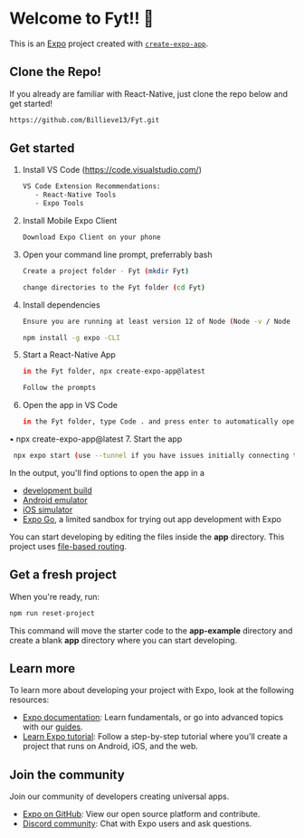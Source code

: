 # Welcome to Fyt!! 👋

This is an [Expo](https://expo.dev) project created with [`create-expo-app`](https://www.npmjs.com/package/create-expo-app).

## Clone the Repo!
If you already are familiar with React-Native, just clone the repo below and get started!

```bash
https://github.com/Billieve13/Fyt.git
```

## Get started
1. Install VS Code (https://code.visualstudio.com/)
   ```bash
   VS Code Extension Recommendations:
      - React-Native Tools
      - Expo Tools
   ```

2. Install Mobile Expo Client
   ```bash
   Download Expo Client on your phone
   ```
    
3. Open your command line prompt, preferrably bash
   ```bash
   Create a project folder - Fyt (mkdir Fyt)
   ```
   
   ```bash
   change directories to the Fyt folder (cd Fyt)
   ```
   
4. Install dependencies
   ```bash
   Ensure you are running at least version 12 of Node (Node -v / Node -version)
   ```
      
   ```bash
   npm install -g expo -CLI
   ```

5. Start a React-Native App
   ```bash
   in the Fyt folder, npx create-expo-app@latest

   Follow the prompts 
   ```

6. Open the app in VS Code
   ```bash
   in the Fyt folder, type Code . and press enter to automatically open VS Code 
   ```
•	npx create-expo-app@latest 
7. Start the app

   ```bash
    npx expo start (use --tunnel if you have issues initially connecting the app to Expo Client on your phone)
   ```

In the output, you'll find options to open the app in a

- [development build](https://docs.expo.dev/develop/development-builds/introduction/)
- [Android emulator](https://docs.expo.dev/workflow/android-studio-emulator/)
- [iOS simulator](https://docs.expo.dev/workflow/ios-simulator/)
- [Expo Go](https://expo.dev/go), a limited sandbox for trying out app development with Expo

You can start developing by editing the files inside the **app** directory. This project uses [file-based routing](https://docs.expo.dev/router/introduction).

## Get a fresh project

When you're ready, run:

```bash
npm run reset-project
```

This command will move the starter code to the **app-example** directory and create a blank **app** directory where you can start developing.

## Learn more

To learn more about developing your project with Expo, look at the following resources:

- [Expo documentation](https://docs.expo.dev/): Learn fundamentals, or go into advanced topics with our [guides](https://docs.expo.dev/guides).
- [Learn Expo tutorial](https://docs.expo.dev/tutorial/introduction/): Follow a step-by-step tutorial where you'll create a project that runs on Android, iOS, and the web.

## Join the community

Join our community of developers creating universal apps.

- [Expo on GitHub](https://github.com/expo/expo): View our open source platform and contribute.
- [Discord community](https://chat.expo.dev): Chat with Expo users and ask questions.
